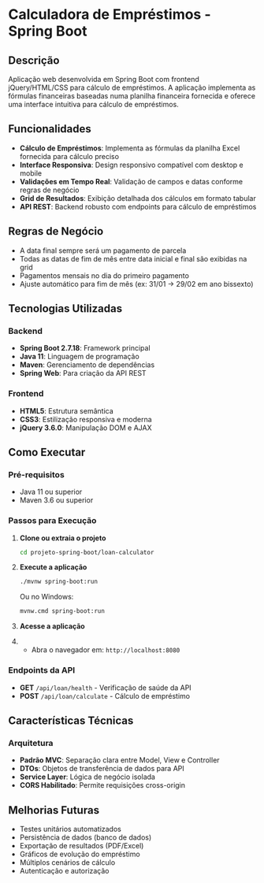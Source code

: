 # Calculadora de Empréstimos - Spring Boot

## Descrição

Aplicação web desenvolvida em Spring Boot com frontend jQuery/HTML/CSS para cálculo de empréstimos. A aplicação implementa as fórmulas financeiras baseadas numa planilha financeira fornecida e oferece uma interface intuitiva para cálculo de empréstimos.

## Funcionalidades

- **Cálculo de Empréstimos**: Implementa as fórmulas da planilha Excel fornecida para cálculo preciso
- **Interface Responsiva**: Design responsivo compatível com desktop e mobile
- **Validações em Tempo Real**: Validação de campos e datas conforme regras de negócio
- **Grid de Resultados**: Exibição detalhada dos cálculos em formato tabular
- **API REST**: Backend robusto com endpoints para cálculo de empréstimos

## Regras de Negócio

- A data final sempre será um pagamento de parcela
- Todas as datas de fim de mês entre data inicial e final são exibidas na grid
- Pagamentos mensais no dia do primeiro pagamento
- Ajuste automático para fim de mês (ex: 31/01 → 29/02 em ano bissexto)

## Tecnologias Utilizadas

### Backend
- **Spring Boot 2.7.18**: Framework principal
- **Java 11**: Linguagem de programação
- **Maven**: Gerenciamento de dependências
- **Spring Web**: Para criação da API REST

### Frontend
- **HTML5**: Estrutura semântica
- **CSS3**: Estilização responsiva e moderna
- **jQuery 3.6.0**: Manipulação DOM e AJAX

## Como Executar

### Pré-requisitos
- Java 11 ou superior
- Maven 3.6 ou superior

### Passos para Execução

1. **Clone ou extraia o projeto**
   ```bash
   cd projeto-spring-boot/loan-calculator
   ```

2. **Execute a aplicação**
   ```bash
   ./mvnw spring-boot:run
   ```
   Ou no Windows:
   ```bash
   mvnw.cmd spring-boot:run
   ```

3. **Acesse a aplicação**
4. 
    - Abra o navegador em: `http://localhost:8080`

### Endpoints da API

- **GET** `/api/loan/health` - Verificação de saúde da API
- **POST** `/api/loan/calculate` - Cálculo de empréstimo

## Características Técnicas

### Arquitetura
- **Padrão MVC**: Separação clara entre Model, View e Controller
- **DTOs**: Objetos de transferência de dados para API
- **Service Layer**: Lógica de negócio isolada
- **CORS Habilitado**: Permite requisições cross-origin

## Melhorias Futuras

- Testes unitários automatizados
- Persistência de dados (banco de dados)
- Exportação de resultados (PDF/Excel)
- Gráficos de evolução do empréstimo
- Múltiplos cenários de cálculo
- Autenticação e autorização

